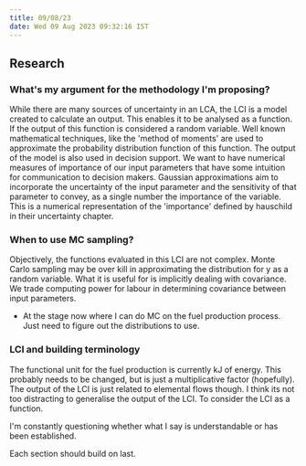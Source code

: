 ```yaml
---
title: 09/08/23
date: Wed 09 Aug 2023 09:32:16 IST
---
```


## Research 

### What's my argument for the methodology I'm proposing?

While there are many sources of uncertainty in an LCA, the LCI is a model created to calculate an output. This enables
it to be analysed as a function. If the output of this function is considered a random variable. Well known mathematical
techniques, like the 'method of moments' are used to approximate the probability distribution function of this function.
The output of the model is also used in decision support. We want to have numerical measures of importance of our input
parameters that have some intuition for communication to decision makers. Gaussian approximations aim to incorporate the
uncertainty of the input parameter and the sensitivity of that parameter to convey, as a single number the importance of
the variable. This is a numerical representation of the 'importance' defined by hauschild in their uncertainty chapter.

### When to use MC sampling?

Objectively, the functions evaluated in this LCI are not complex. Monte Carlo sampling may be over kill in approximating
the distribution for y as a random variable. What it is useful for is implicitly dealing with covariance. We trade
computing power for labour in determining covariance between input parameters.

* At the stage now where I can do MC on the fuel production process. Just need to figure out the distributions to use.

### LCI and building terminology

The functional unit for the fuel production is currently kJ of energy. This probably needs to be changed, but is just a
multiplicative factor (hopefully). The output of the LCI is just related to elemental flows though. I think its not too
distracting to generalise the output of the LCI. To consider the LCI as a function.

I'm constantly questioning whether what I say is understandable or has been established.

Each section should build on last.

